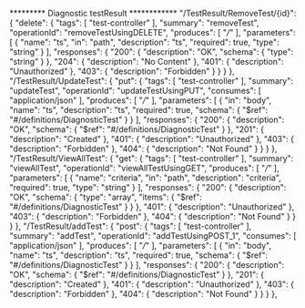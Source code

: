 ********* Diagnostic testResult ************
"/TestResult/RemoveTest/{id}": {
            "delete": {
                "tags": [
                    "test-controller"
                ],
                "summary": "removeTest",
                "operationId": "removeTestUsingDELETE",
                "produces": [
                    "*/*"
                ],
                "parameters": [
                    {
                        "name": "ts",
                        "in": "path",
                        "description": "ts",
                        "required": true,
                        "type": "string"
                    }
                ],
                "responses": {
                    "200": {
                        "description": "OK",
                        "schema": {
                            "type": "string"
                        }
                    },
                    "204": {
                        "description": "No Content"
                    },
                    "401": {
                        "description": "Unauthorized"
                    },
                    "403": {
                        "description": "Forbidden"
                    }
                }
            }
        },
        "/TestResult/UpdateTest": {
            "put": {
                "tags": [
                    "test-controller"
                ],
                "summary": "updateTest",
                "operationId": "updateTestUsingPUT",
                "consumes": [
                    "application/json"
                ],
                "produces": [
                    "*/*"
                ],
                "parameters": [
                    {
                        "in": "body",
                        "name": "ts",
                        "description": "ts",
                        "required": true,
                        "schema": {
                            "$ref": "#/definitions/DiagnosticTest"
                        }
                    }
                ],
                "responses": {
                    "200": {
                        "description": "OK",
                        "schema": {
                            "$ref": "#/definitions/DiagnosticTest"
                        }
                    },
                    "201": {
                        "description": "Created"
                    },
                    "401": {
                        "description": "Unauthorized"
                    },
                    "403": {
                        "description": "Forbidden"
                    },
                    "404": {
                        "description": "Not Found"
                    }
                }
            }
        },
        "/TestResult/ViewAllTest": {
            "get": {
                "tags": [
                    "test-controller"
                ],
                "summary": "viewAllTest",
                "operationId": "viewAllTestUsingGET",
                "produces": [
                    "*/*"
                ],
                "parameters": [
                    {
                        "name": "criteria",
                        "in": "path",
                        "description": "criteria",
                        "required": true,
                        "type": "string"
                    }
                ],
                "responses": {
                    "200": {
                        "description": "OK",
                        "schema": {
                            "type": "array",
                            "items": {
                                "$ref": "#/definitions/DiagnosticTest"
                            }
                        }
                    },
                    "401": {
                        "description": "Unauthorized"
                    },
                    "403": {
                        "description": "Forbidden"
                    },
                    "404": {
                        "description": "Not Found"
                    }
                }
            }
        },
        "/TestResult/addTest": {
            "post": {
                "tags": [
                    "test-controller"
                ],
                "summary": "addTest",
                "operationId": "addTestUsingPOST_1",
                "consumes": [
                    "application/json"
                ],
                "produces": [
                    "*/*"
                ],
                "parameters": [
                    {
                        "in": "body",
                        "name": "ts",
                        "description": "ts",
                        "required": true,
                        "schema": {
                            "$ref": "#/definitions/DiagnosticTest"
                        }
                    }
                ],
                "responses": {
                    "200": {
                        "description": "OK",
                        "schema": {
                            "$ref": "#/definitions/DiagnosticTest"
                        }
                    },
                    "201": {
                        "description": "Created"
                    },
                    "401": {
                        "description": "Unauthorized"
                    },
                    "403": {
                        "description": "Forbidden"
                    },
                    "404": {
                        "description": "Not Found"
                    }
                }
            }
        },